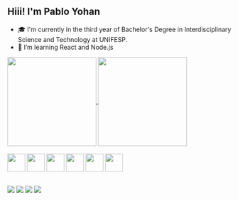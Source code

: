 ## Hiii! I'm Pablo Yohan

- 🎓 I'm currently in the third year of Bachelor's Degree in Interdisciplinary Science and Technology at UNIFESP.
- 🌱 I’m learning React and Node.js


<a href="https://github.com/anuraghazra/github-readme-stats">
  <img loading="lazy" height=200 align="center" src="https://github-readme-stats.vercel.app/api?username=PabloYohan&theme=tokyonight" />
</a>
<a href="https://github.com/anuraghazra/convoychat">
  <img loading= "lazy" height=200 align="center" src="https://github-readme-stats.vercel.app/api/top-langs?username=PabloYohan&layout=compact&langs_count=8&card_width=320&theme=tokyonight&show_icons=true" />
</a>

<div style="display: inline_block"><br>
  <img src="https://cdn.jsdelivr.net/gh/devicons/devicon@latest/icons/javascript/javascript-plain.svg" width="40" height="40" />
  <img src="https://cdn.jsdelivr.net/gh/devicons/devicon@latest/icons/typescript/typescript-plain.svg" width="40" height="40" />
  <img src="https://cdn.jsdelivr.net/gh/devicons/devicon@latest/icons/nodejs/nodejs-plain.svg" width="40" height="40" />
  <img src="https://cdn.jsdelivr.net/gh/devicons/devicon@latest/icons/react/react-original.svg" width="40" height="40" />
  <img src="https://cdn.jsdelivr.net/gh/devicons/devicon@latest/icons/nextjs/nextjs-original.svg" width="40" height="40" />
  <img src="https://cdn.jsdelivr.net/gh/devicons/devicon@latest/icons/nestjs/nestjs-original.svg" width="40" height="40" />
          
</div>
  
## 
<div> 
  <a href="https://www.instagram.com/pablitoyohan" target="_blank"><img src="https://img.shields.io/badge/-Instagram-%23E4405F?style=for-the-badge&logo=instagram&logoColor=white" target="_blank"></a> 
  <a href = "mailto:pabloyohandias@gamil.com"><img src="https://img.shields.io/badge/Gmail-D14836?style=for-the-badge&logo=gmail&logoColor=white" target="_blank"></a>
  <a href="https://www.linkedin.com/in/pablo-yohan-dos-santos-dias-73586921a/" target="_blank"><img src="https://img.shields.io/badge/-LinkedIn-%230077B5?style=for-the-badge&logo=linkedin&logoColor=white" target="_blank"></a> 
   <a href="mailto:pabloyohansantos@outlook.com" target="_blank"><img src="https://img.shields.io/badge/Microsoft_Outlook-0078D4?style=for-the-badge&logo=microsoft-outlook&logoColor=white" target="_blank"></a>
</div>

